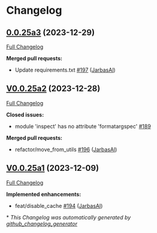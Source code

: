 # Changelog

## [0.0.25a3](https://github.com/OpenVoiceOS/ovos-plugin-manager/tree/0.0.25a3) (2023-12-29)

[Full Changelog](https://github.com/OpenVoiceOS/ovos-plugin-manager/compare/V0.0.25a2...0.0.25a3)

**Merged pull requests:**

- Update requirements.txt [\#197](https://github.com/OpenVoiceOS/ovos-plugin-manager/pull/197) ([JarbasAl](https://github.com/JarbasAl))

## [V0.0.25a2](https://github.com/OpenVoiceOS/ovos-plugin-manager/tree/V0.0.25a2) (2023-12-28)

[Full Changelog](https://github.com/OpenVoiceOS/ovos-plugin-manager/compare/V0.0.25a1...V0.0.25a2)

**Closed issues:**

- module 'inspect' has no attribute 'formatargspec' [\#189](https://github.com/OpenVoiceOS/ovos-plugin-manager/issues/189)

**Merged pull requests:**

- refactor/move\_from\_utils [\#196](https://github.com/OpenVoiceOS/ovos-plugin-manager/pull/196) ([JarbasAl](https://github.com/JarbasAl))

## [V0.0.25a1](https://github.com/OpenVoiceOS/ovos-plugin-manager/tree/V0.0.25a1) (2023-12-09)

[Full Changelog](https://github.com/OpenVoiceOS/ovos-plugin-manager/compare/V0.0.24...V0.0.25a1)

**Implemented enhancements:**

- feat/disable\_cache [\#194](https://github.com/OpenVoiceOS/ovos-plugin-manager/pull/194) ([JarbasAl](https://github.com/JarbasAl))



\* *This Changelog was automatically generated by [github_changelog_generator](https://github.com/github-changelog-generator/github-changelog-generator)*
